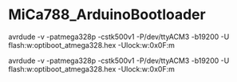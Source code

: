 # MiCa788_ArduinoBootloader

 
avrdude -v -patmega328p -cstk500v1 -P/dev/ttyACM3 -b19200 -U flash:w:optiboot_atmega328.hex -Ulock:w:0x0F:m



avrdude -v -patmega328p -cstk500v1 -P/dev/ttyACM3 -b19200 -U flash:w:optiboot_atmega328.hex -Ulock:w:0x0F:m
